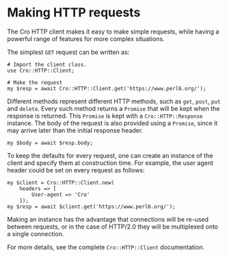 # Making HTTP requests

The Cro HTTP client makes it easy to make simple requests, while having a
powerful range of features for more complex situations.

The simplest `GET` request can be written as:

```
# Import the client class.
use Cro::HTTP::Client;

# Make the request
my $resp = await Cro::HTTP::Client.get('https://www.perl6.org/');
```

Different methods represent different HTTP methods, such as `get`,
`post`, `put` and `delete`. Every such method returns a `Promise` that
will be kept when the response is returned. This `Promise` is kept with
a `Cro::HTTP::Response` instance. The body of the request is also provided
using a `Promise`, since it may arrive later than the initial response
header.

```
my $body = await $resp.body;
```

To keep the defaults for every request, one can create an instance of
the client and specify them at construction time. For example, the user
agent header could be set on every request as follows:

```
my $client = Cro::HTTP::Client.new(
    headers => [
        User-agent => 'Cro'
    ]);
my $resp = await $client.get('https://www.perl6.org/');
```

Making an instance has the advantage that connections will be re-used between
requests, or in the case of HTTP/2.0 they will be multiplexed onto a single
connection.

For more details, see the complete `Cro::HTTP::Client` documentation.
